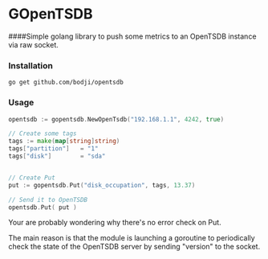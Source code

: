 # GOpenTSDB

####Simple golang library to push some metrics to an OpenTSDB instance via raw socket.

### Installation
``
go get github.com/bodji/opentsdb
``
 

### Usage

```Go
opentsdb := gopentsdb.NewOpenTsdb("192.168.1.1", 4242, true)

// Create some tags
tags := make(map[string]string)
tags["partition"]   = "1"
tags["disk"]        = "sda"


// Create Put
put := gopentsdb.Put("disk_occupation", tags, 13.37)

// Send it to OpenTSDB
opentsdb.Put( put )

```

Your are probably wondering why there's no error check on Put. 

The main reason is that the module is launching a goroutine to periodically check the state of the OpenTSDB server by sending "version" to the socket.

